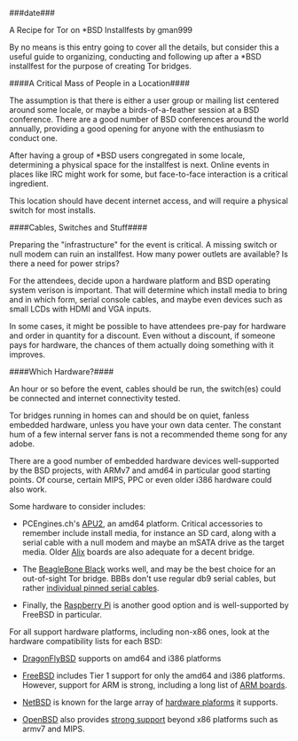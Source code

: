 ###date###

<a id="installfest-recipe">A Recipe for Tor on *BSD Installfests</a> by gman999

By no means is this entry going to cover all the details, but consider this a useful guide to organizing, conducting and following up after a *BSD installfest for the purpose of creating Tor bridges.

####A Critical Mass of People in a Location####

The assumption is that there is either a user group or mailing list centered around some locale, or maybe a birds-of-a-feather session at a BSD conference. There are a good number of BSD conferences around the world annually, providing a good opening for anyone with the enthusiasm to conduct one.

After having a group of *BSD users congregated in some locale, determining a physical space for the installfest is next. Online events in places like IRC might work for some, but face-to-face interaction is a critical ingredient.

This location should have decent internet access, and will require a physical switch for most installs.

####Cables, Switches and Stuff####

Preparing the "infrastructure" for the event is critical. A missing switch or null modem can ruin an installfest. How many power outlets are available? Is there a need for power strips?

For the attendees, decide upon a hardware platform and BSD operating system verison is important. That will determine which install media to bring and in which form, serial console cables, and maybe even devices such as small LCDs with HDMI and VGA inputs.

In some cases, it might be possible to have attendees pre-pay for hardware and order in quantity for a discount. Even without a discount, if someone pays for hardware, the chances of them actually doing something with it improves.

####Which Hardware?####

An hour or so before the event, cables should be run, the switch(es) could be connected and internet connectivity tested.

Tor bridges running in homes can and should be on quiet, fanless embedded hardware, unless you have your own data center. The constant hum of a few internal server fans is not a recommended theme song for any adobe.

There are a good number of embedded hardware devices well-supported by the BSD projects, with ARMv7 and amd64 in particular good starting points. Of course, certain MIPS, PPC or even older i386 hardware could also work.

Some hardware to consider includes:

* PCEngines.ch's [APU2](http://pcengines.ch/apu2.htm), an amd64 platform. Critical accessories to remember include install media, for instance an SD card, along with a serial cable with a null modem and maybe an mSATA drive as the target media. Older [Alix](http://pcengines.ch/alix.htm) boards are also adequate for a decent bridge.

* The [BeagleBone Black](https://beagleboard.org/black) works well, and may be the best choice for an out-of-sight Tor bridge. BBBs don't use regular db9 serial cables, but rather [individual pinned serial cables](https://www.adafruit.com/product/954).

* Finally, the [Raspberry Pi](https://www.raspberrypi.org/) is another good option and is well-supported by FreeBSD in particular.

For all support hardware platforms, including non-x86 ones, look at the hardware compatibility lists for each BSD:

* [DragonFlyBSD](https://www.dragonflybsd.org/) supports on amd64 and i386 platforms

* [FreeBSD](https://www.freebsd.org/) includes Tier 1 support for only the amd64 and i386 platforms. However, support for ARM is strong, including a long list of [ARM boards](https://www.freebsd.org/platforms/arm.html#hw).

* [NetBSD](https://netbsd.org/) is known for the large array of [hardware plaforms](https://netbsd.org/about/features.html#multi-platform) it supports.

* [OpenBSD](https://www.openbsd.org/) also provides [strong support](https://www.openbsd.org/plat.html) beyond x86 platforms such as armv7 and MIPS.


